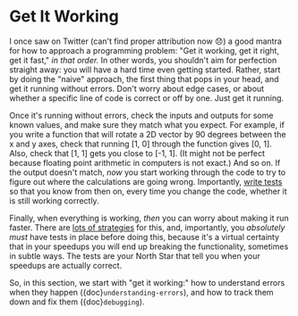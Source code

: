 # Get It Working

I once saw on Twitter (can't find proper attribution now 😞) a good mantra
for how to approach a programming problem: "Get it working, get it right, get
it fast," *in that order.* In other words, you shouldn't aim for perfection
straight away: you will have a hard time even getting started. Rather, start
by doing the "naive" approach, the first thing that pops in your head, and
get it running without errors. Don't worry about edge cases, or about whether
a specific line of code is correct or off by one. Just get it running.

Once it's running without errors, check the inputs and outputs for some known
values, and make sure they match what you expect. For example, if you write a
function that will rotate a 2D vector by 90 degrees between the x and y axes,
check that running [1, 0] through the function gives [0, 1]. Also, check that
[1, 1] gets you close to [-1, 1]. (It might not be perfect because floating
point arithmetic in computers is not exact.) And so on. If the output doesn't
match, *now* you start working through the code to try to figure out where
the calculations are going wrong. Importantly, [write tests](testing) so that
you know from then on, every time you change the code, whether it is still
working correctly.

Finally, when everything is working, *then* you can worry about making it run
faster. There are [lots of strategies](get-it-fast) for this, and,
importantly, you *absolutely must* have tests in place before doing this,
because it's a virtual certainty that in your speedups you will end up
breaking the functionality, sometimes in subtle ways. The tests are your
North Star that tell you when your speedups are actually correct.

So, in this section, we start with "get it working:" how to understand
errors when they happen ({doc}`understanding-errors`), and how to track them
down and fix them ({doc}`debugging`).
